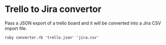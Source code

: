 # Trello to Jira convertor

Pass a JSON export of a trello board and it will be converted into a Jira CSV import file.

```
ruby convertor.rb 'trello.json' 'jira.csv'
```
